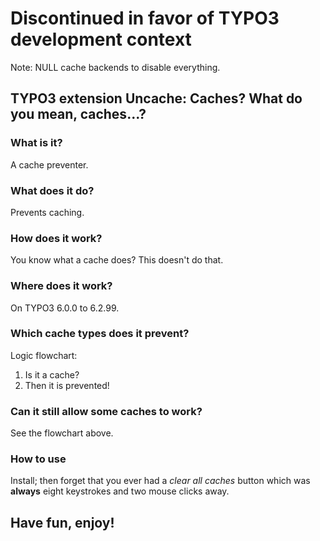 # Discontinued in favor of TYPO3 development context
Note: NULL cache backends to disable everything.

## TYPO3 extension Uncache: Caches? What do you mean, caches...?

### What is it?

A cache preventer.

### What does it do?

Prevents caching.

### How does it work?

You know what a cache does? This doesn't do that.

### Where does it work?

On TYPO3 6.0.0 to 6.2.99.

### Which cache types does it prevent?

Logic flowchart:

1. Is it a cache?
2. Then it is prevented!

### Can it still allow some caches to work?

See the flowchart above.

### How to use

Install; then forget that you ever had a _clear all caches_ button which was __always__ eight keystrokes and two mouse clicks away.

## Have fun, enjoy!
